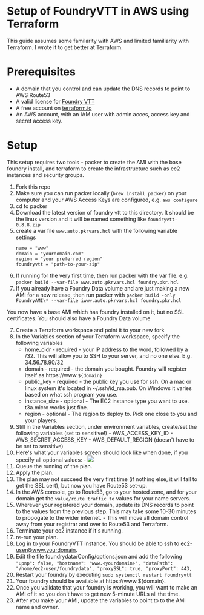# Setup of FoundryVTT in AWS using Terraform
This guide assumes some familarity with AWS and limited familiarity with Terraform. I wrote it to get better at Terraform.

# Prerequisites
 - A domain that you control and can update the DNS records to point to AWS Route53
 - A valid license for [Foundry VTT](https://foundryvtt.com)
 - A free account on [terraform.io](https//terraform.io)
 - An AWS account, with an IAM user with admin acces, access key
   and secret access key.

# Setup
This setup requires two tools - packer to create the AMI with the base foundry install, and terraform to create the infrastructure such as ec2 instances and security groups.
 1. Fork this repo
 2. Make sure you can run packer locally (``brew install packer``) on your computer and your AWS Access Keys are configured, e.g. ``aws configure``
 3. cd to packer
 4. Download the latest version of foundry vtt to this directory. It should be the linux version and it will be named something like ``foundryvtt-0.8.8.zip``
 5. create a var file ``www.auto.pkrvars.hcl`` with the following variable settings
    ```
    name = "www"
    domain = "yourdomain.com"
    region = "your preferred region"
    foundryvtt = "path-to-your-zip"
    ```
 6. If running for the very first time, then run packer with the var file. e.g. ``packer build --var-file www.auto.pkrvars.hcl foundry.pkr.hcl``
 7. If you already have a Foundry Data volume and are just making a new AMI for a new release, then run packer with ``packer build -only FoundryAMI\* --var-file iwww.auto.pkrvars.hcl foundry.pkr.hcl``

You now have a base AMI which has foundry installed on it, but no SSL certificates. You should also have a Foundry Data volume

 7. Create a Terraform workspace and point it to your new fork
 8. In the Variables section of your Terraform workspace, specify the following variables
    - home_cidr - required - your IP address to the word, followed by a /32. This will allow you to SSH to your server, and no one else. E.g. 34.56.78.90/32
    - domain - required - the domain you bought. Foundry will register itself as https://www.```${domain}```
    - public_key - required - the public key you use for ssh. On a mac or linux system it's located in ~/.ssh/id_rsa.pub. On Windows it varies based on what ssh program you use.
    - instance_size - optional - The EC2 instance type you want to use. t3a.micro works just fine.
    - region - optional - The region to deploy to. Pick one close to you and your players. 
 9.  Still in the Variables section, under environment variables, create/set the following variables (set to sensitive!)
    - AWS_ACCESS_KEY_ID
    - AWS_SECRET_ACCESS_KEY
    - AWS_DEFAULT_REGION (doesn't have to be set to sensitive)
 10. Here's what your variables screen should look like when done, if you specify all optional values:
    - ![](img/Variables.png)
 12. Queue the running of the plan.
 13. Apply the plan.
 14. The plan may not succeed the very first time (if nothing else, it will fail to get the SSL cert), but now you have Route53 set-up.
 15. In the AWS console, go to Route53, go to your hosted zone, and for your domain get the ```value/route traffic to``` values for your name servers.
 16. Wherever your registered your domain, update its DNS records to point to the values from the previous step. This may take some 10-30 minutes to propogate to the wider internet.
    - This will move all domain control away from your registrar and over to Route53 and Terraform.
 17. Terminate your ec2 instance if it's running.
 18. re-run your plan. 
 19. Log in to your FoundryVTT instance. You should be able to ssh to ec2-user@www.yourdomain.
 20. Edit the file foundrydata/Config/options.json and add the following
    ```
    "upnp": false,
    "hostname": "www.<yourdomain>",
    "dataPath": "/home/ec2-user/foundrydata",
    "proxySSL": true,
    "proxyPort": 443,
    ```
 21. Restart your foundry by executing ```sudo systemctl restart foundryvtt```
 22. Your foundry should be available at https://www.${domain}.
 23. Once you validate that your foundry is working, you will want to make an AMI of it so you don't have to get new 5-minute URLs all the time.
 24. After you make your AMI, update the variables to point to to the AMI name and owner.